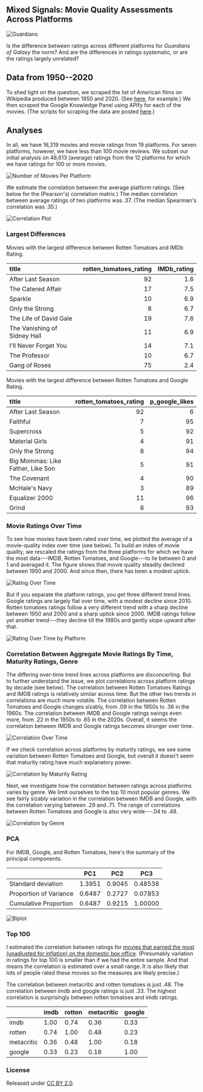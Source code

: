 ## Mixed Signals: Movie Quality Assessments Across Platforms

![Guardians](figs/goog.png)

Is the difference between ratings across different platforms for *Guardians of Galaxy* the norm? And are the differences in ratings systematic, or are the ratings largely unrelated?

## Data from 1950--2020

To shed light on the question, we scraped the list of American films on Wikipedia produced between 1950 and 2020. (See [here](https://en.wikipedia.org/wiki/List_of_American_films_of_2019), for example.)  We then scraped the Google Knowledge Panel using APIfy for each of the movies. (The scripts for scraping the data are posted [here](https://github.com/NoahFinberg/google_kg_movie_scraper).)

## Analyses

In all, we have 16,319 movies and movie ratings from 19 platforms. For seven platforms, however, we have less than 100 movie reviews. We subset our initial analysis on 48,613 (average) ratings from the 12 platforms for which we have ratings for 100 or more movies. 

![Number of Movies Per Platform](figs/n_movies.png)

We estimate the correlation between the average platform ratings. (See below for the (Pearson's) correlation matrix.) The median correlation between average ratings of two platforms was .37. (The median Spearman's correlation was .35.)

![Correlation Plot](figs/pearson-corplot.png)

### Largest Differences

Movies with the largest difference between Rotten Tomatoes and IMDb Rating.

|title                        | rotten_tomatoes_rating| IMDb_rating|
|:----------------------------|----------------------:|-----------:|
|After Last Season            |                     92|         1.6|
|The Catered Affair           |                     17|         7.5|
|Sparkle                      |                     10|         6.9|
|Only the Strong              |                      8|         6.7|
|The Life of David Gale       |                     19|         7.6|
|The Vanishing of Sidney Hall |                     11|         6.9|
|I'll Never Forget You        |                     14|         7.1|
|The Professor                |                     10|         6.7|
|Gang of Roses                |                     75|         2.4|

Movies with the largest difference between Rotten Tomatoes and Google Rating.

|title                             | rotten_tomatoes_rating| p_google_likes|
|:---------------------------------|----------------------:|--------------:|
|After Last Season                 |                     92|              6|
|Faithful                          |                      7|             95|
|Supercross                        |                      5|             92|
|Material Girls                    |                      4|             91|
|Only the Strong                   |                      8|             94|
|Big Mommas: Like Father, Like Son |                      5|             91|
|The Covenant                      |                      4|             90|
|McHale's Navy                     |                      3|             89|
|Equalizer 2000                    |                     11|             96|
|Grind                             |                      8|             93|

### Movie Ratings Over Time

To see how movies have been rated over time, we plotted the average of a movie-quality index over time (see below). To build an index of movie quality, we rescaled the ratings from the three platforms for which we have the most data---IMDB, Rotten Tomatoes, and Google---to lie between 0 and 1 and averaged it. The figure shows that movie quality steadily declined between 1950 and 2000. And since then, there has been a modest uptick.

![Rating Over Time](figs/rating_over_time.png)

But if you separate the platform ratings, you get three different trend lines. Google ratings are largely flat over time, with a modest decline since 2010. Rotten tomatoes ratings follow a very different trend with a sharp decline between 1950 and 2000 and a sharp uptick since 2000.  IMDB ratings follow yet another trend---they decline till the 1980s and gently slope upward after that. 

![Rating Over Time by Platform](figs/rating_over_time_by_platform.png)

### Correlation Between Aggregate Movie Ratings By Time, Maturity Ratings, Genre

The differing over-time trend lines across platforms are disconcerting.  But to further understand the issue, we plot correlations across platform ratings by decade (see below). The correlation between Rotten Tomatoes Ratings and IMDB ratings is relatively similar across time. But the other two trends in correlations are much more volatile. The correlation between Rotten Tomatoes and Google changes sizably, from .09 in the 1950s to .36 in the 1960s. The correlation between IMDB and Google ratings swings even more, from .22 in the 1950s to .65 in the 2020s. Overall, it seems the correlation between IMDB and Google ratings becomes stronger over time.

![Correlation Over Time](figs/time_corr.png)

If we check correlation across platforms by maturity ratings, we see some variation between Rotten Tomatoes and Google, but overall it doesn't seem that maturity rating have much explanatory power. 

![Correlation by Maturity Rating](figs/maturity_corr.png)

Next, we investigate how the correlation between ratings across platforms varies by genre. We limit ourselves to the top 10 most popular genres. We see fairly sizably variation in the correlation between IMDB and Google, with the correlation varying between .29 and .71. The range of correlations between Rotten Tomatoes and Google is also very wide---.04 to .48. 
 
![Correlation by Genre](figs/genre_corr.png)

### PCA

For IMDB, Google, and Rotten Tomatoes, here's the summary of the principal components.

|                      |    PC1 |   PC2 |    PC3|
|----------------------|--------|-------|-------|
|Standard deviation    | 1.3951 |0.9045 |0.48538|
|Proportion of Variance| 0.6487 |0.2727 |0.07853|
|Cumulative Proportion | 0.6487 |0.9215 |1.00000|


![Biplot](figs/biplot-pca3.png)

### Top 100

I estimated the correlation between ratings for [movies that earned the most (unadjusted for inflation) on the domestic box office](https://www.filmsite.org/boxoffice.html). (Presumably variation in ratings for top 100 is smaller than if we had the entire sample. And that means the correlation is estimated over a small range. It is also likely that lots of people rated these movies so the measures are likely precise.)

The correlation between metacritic and rotten tomatoes is just .48. The correlation between imdb and google ratings is just .33. The highest correlation is surprisingly between rotten tomatoes and imdb ratings. 

|             | imdb | rotten | metacritic | google |
|-------------|------|--------|------------|--------|
| imdb        | 1.00 | 0.74   | 0.36       | 0.33   |
| rotten      | 0.74 | 1.00   | 0.48       | 0.23   |
| metacritic  | 0.36 | 0.48   | 1.00       | 0.18   |
| google      | 0.33 | 0.23   | 0.18       | 1.00   |


### License

Released under [CC BY 2.0](https://creativecommons.org/licenses/by/2.0/).
